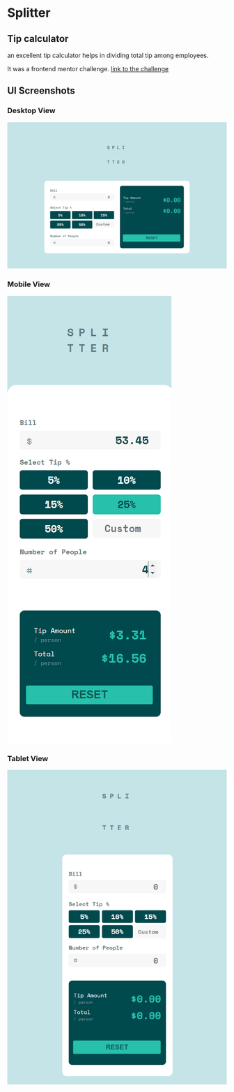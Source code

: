 # Splitter
## Tip calculator

an excellent tip calculator helps in dividing total tip among employees.

It was a frontend mentor challenge.
[link to the challenge](https://www.frontendmentor.io/challenges/tip-calculator-app-ugJNGbJUX)

## UI Screenshots

### Desktop View
![desktop view](/images/ui-laptop.png)


### Mobile View
![tablet view](/images/ui-tablet.png)


### Tablet View
![desktop view](/images/ui-mobile.png)
